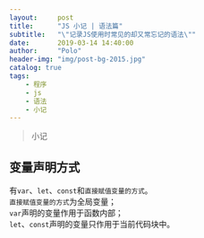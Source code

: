 ```yaml
---
layout:     post
title:      "JS 小记 | 语法篇"
subtitle:   "\"记录JS使用时常见的却又常忘记的语法\""
date:       2019-03-14 14:40:00
author:     "Polo"
header-img: "img/post-bg-2015.jpg"
catalog: true
tags:
    - 程序
    - js
    - 语法
    - 小记
---
```


> 小记 

## 变量声明方式  
有`var`、`let`、`const`和`直接赋值变量的方式`。  
`直接赋值变量的方式`为全局变量；  
`var`声明的变量作用于函数内部；  
`let`、`const`声明的变量只作用于当前代码块中。  